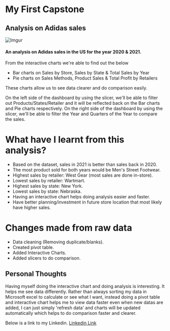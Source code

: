 # My First Capstone
## Analysis on Adidas sales

![Imgur](https://imgur.com/IcWCFQt.png)


#### An analysis on Adidas sales in the US for the year 2020 & 2021.
From the interactive charts we're able to find out the below

- Bar charts on Sales by Store, Sales by State & Total Sales by Year
- Pie charts on Sales Methods, Product Sales & Total Profit by Retailers

These charts allow us to see data clearer and do comparison easily.

On the left side of the dashboard by using the slicer, we'll be able to filter out Products/States/Retailer and it will be reflected back on the Bar charts and Pie charts respectively.
On the right side of the dashboard by using the slicer,  we'll be able to filter the Year and Quarters of the Year to compare the sales.

# What have I learnt from this analysis?
- Based on the dataset, sales in 2021 is better than sales back in 2020.
- The most product sold for both years would be Men's Street Footwear.
- Highest sales by retailer: West Gear (most sales are done in-store).
- Lowest sales by retailer: Wartmart.
- Highest sales by state: New York.
- Lowest sales by state: Nebraska.
- Having an interactive chart helps doing analysis easier and faster.
- Have better planning/investment in future store location that most likely have higher sales.

# Changes made from raw data
- Data cleaning (Removing duplicate/blanks).
- Created pivot table.
- Added Interactive Charts.
- Added slicers to do comparison.



## Personal Thoughts
Having myself doing the interactive chart and doing analysis is interesting. It helps me see data differently. Rather than always sorting my data in Microsoft excel to calculate or see what I want, instead doing a pivot table and interactive chart helps me to view data faster even when new datas are added, I can just simply 'refresh data' and charts will be updated automatically which helps to do comparison faster and clearer.



Below is a link to my Linkedin.
[Linkedin Link](https://www.linkedin.com/in/see-jun-wong-b33922263/)


